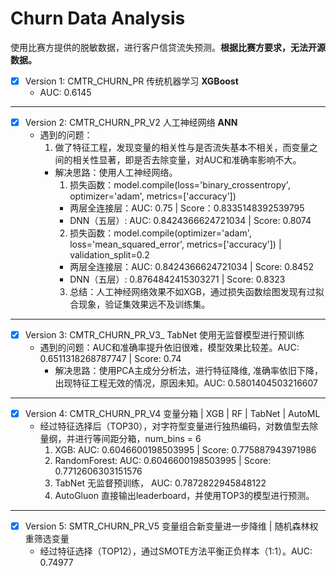 # Churn Data Analysis
使用比赛方提供的脱敏数据，进行客户信贷流失预测。**根据比赛方要求，无法开源数据。**

- [x] Version 1: CMTR_CHURN_PR 传统机器学习 **XGBoost** 
  - AUC: 0.6145
------
- [x] Version 2: CMTR_CHURN_PR_V2 人工神经网络 **ANN**
  - 遇到的问题：
    1. 做了特征工程，发现变量的相关性与是否流失基本不相关，而变量之间的相关性显著，即是否去除变量，对AUC和准确率影响不大。
      - 解决思路：使用人工神经网络。
        1. 损失函数：model.compile(loss='binary_crossentropy', optimizer='adam', metrics=['accuracy'])
          - 两层全连接层：AUC: 0.75 | Score：0.8335148392539795
          - DNN（五层）: AUC: 0.8424366624721034 | Score: 0.8074
        2. 损失函数：model.compile(optimizer='adam', loss='mean_squared_error', metrics=['accuracy']) |  validation_split=0.2
          - 两层全连接层：AUC: 0.8424366624721034 | Score: 0.8452
          - DNN（五层）: 0.8764842415303271 | Score: 0.8323
        3. 总结：人工神经网络效果不如XGB，通过损失函数绘图发现有过拟合现象，验证集效果远不及训练集。
-----
- [x] Version 3: CMTR_CHURN_PR_V3_ TabNet 使用无监督模型进行预训练 
  - 遇到的问题：AUC和准确率提升依旧很难，模型效果比较差。AUC: 0.6511318268787747 | Score: 0.74
    - 解决思路：使用PCA主成分分析法，进行特征降维, 准确率依旧下降，出现特征工程无效的情况，原因未知。AUC: 0.5801404503216607
-----
- [x] Version 4: CMTR_CHURN_PR_V4 变量分箱 | XGB | RF | TabNet | AutoML
  - 经过特征选择后（TOP30），对字符型变量进行独热编码，对数值型去除量纲，并进行等间距分箱，num_bins = 6
    1. XGB: AUC: 0.6046600198503995 | Score: 0.775887943971986
    2. RandomForest: AUC: 0.6046600198503995 | Score: 0.7712606303151576
    3. TabNet 无监督预训练， AUC: 0.7872822945848122
    4. AutoGluon 直接输出leaderboard，并使用TOP3的模型进行预测。
------
- [x] Version 5: SMTR_CHURN_PR_V5 变量组合新变量进一步降维 | 随机森林权重筛选变量
  - 经过特征选择（TOP12），通过SMOTE方法平衡正负样本（1:1）。AUC: 0.74977
  



